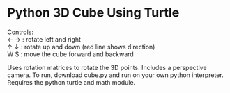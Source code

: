 # Python 3D Cube Using Turtle

Controls:  
← → : rotate left and right  
↑ ↓ : rotate up and down (red line shows direction)  
W S : move the cube forward and backward  

Uses rotation matrices to rotate the 3D points. Includes a perspective camera.
To run, download cube.py and run on your own python interpreter. Requires the python turtle and math module.

